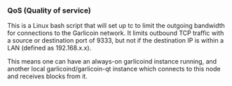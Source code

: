 ### QoS (Quality of service) ###

This is a Linux bash script that will set up tc to limit the outgoing bandwidth for connections to the Garlicoin network. It limits outbound TCP traffic with a source or destination port of 9333, but not if the destination IP is within a LAN (defined as 192.168.x.x).

This means one can have an always-on garlicoind instance running, and another local garlicoind/garlicoin-qt instance which connects to this node and receives blocks from it.
